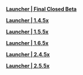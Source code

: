 **[Launcher | Final Closed Beta](https://autopatchhk.yuanshen.com/client_app/FinalClosedBeta/GenshinImpact.exe)**

**[Launcher | 1.4.5x](https://autopatchhk.yuanshen.com/client_app/beta_update/hk4e_global/2/update_20210326162326.zip)**

**[Launcher | 1.5.5x](https://autopatchhk.yuanshen.com/client_app/beta_pc/20210428_dc004387bbbcbe4b/GenshinImpact_Beta_T1528AH.exe)**

**[Launcher | 1.6.5x](https://autopatchhk.yuanshen.com/client_app/beta_update/hk4e_global/1/update_20210524163046_d51450b5GIEBa3TS.zip)**

**[Launcher | 2.4.5x](https://autopatchhk.yuanshen.com/client_app/beta_update/hk4e_global/25/update_20220117112259_c09e8ddf7wIlNYRv.zip)**

**[Launcher | 2.5.5x](https://autopatchhk.yuanshen.com/client_app/beta_update/hk4e_global/26/update_20220304110551_535dd34e7qwbZ9p5.zip)**

